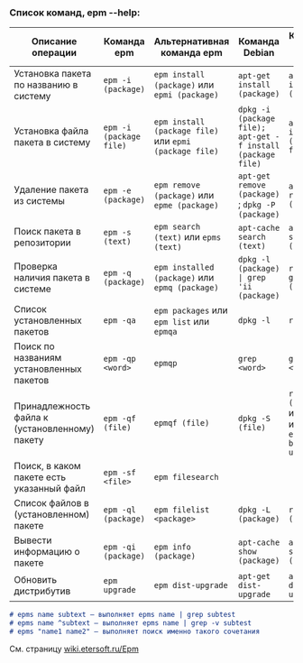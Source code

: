 
### **Список команд, epm --help:**


| Описание операции                                      | Команда epm              | Альтернативная команда epm                  | Команда Debian                                      | Команда ALT Linux                          |
|--------------------------------------------------------|--------------------------|---------------------------------------------|----------------------------------------------------|--------------------------------------------|
| Установка пакета по названию в систему                 | `epm -i (package)`       | `epm install (package)` или `epmi (package)` | `apt-get install (package)`                        | `apt-get install (package)`                |
| Установка файла пакета в систему                       | `epm -i (package file)`  | `epm install (package file)` или `epmi (package file)` | `dpkg -i (package file); apt-get -f install (package file)` | `apt-get install (package file)`           |
| Удаление пакета из системы                             | `epm -e (package)`       | `epm remove (package)` или `epme (package)`  | `apt-get remove (package)` ; `dpkg -P (package)`   | `apt-get remove (package)`                |
| Поиск пакета в репозитории                             | `epm -s (text)`          | `epm search (text)` или `epms (text)`        | `apt-cache search (text)`                          | `apt-cache search (text)`                 |
| Проверка наличия пакета в системе                      | `epm -q (package)`       | `epm installed (package)` или `epmq (package)` | `dpkg -l (package) \| grep 'ii (package)`          | `rpm -qa \| grep (package)`               |
| Список установленных пакетов                           | `epm -qa`                | `epm packages` или `epm list` или `epmqa`    | `dpkg -l`                                          | `rpm -qa`                                 |
| Поиск по названиям установленных пакетов               | `epm -qp <word>`         | `epmqp`                                      | `grep <word>`                                      | `grep <word>`                             |
| Принадлежность файла к (установленному) пакету         | `epm -qf (file)`         | `epmqf (file)`                               | `dpkg -S (file)`                                   | `rpm -qf (file)` или `rpmqf` из `etersoft-build-utils` |
| Поиск, в каком пакете есть указанный файл              | `epm -sf <file>`         | `epm filesearch`                             |                                                    |                                            |
| Список файлов в (установленном) пакете                 | `epm -ql (package)`      | `epm filelist <package>`                     | `dpkg -L (package)`                                | `rpm -ql (package)`                       |
| Вывести информацию о пакете                            | `epm -qi (package)`      | `epm info (package)`                         | `apt-cache show (package)`                         | `apt-cache show (package)`                |
| Обновить дистрибутив                                   | `epm upgrade`            | `epm dist-upgrade`                           | `apt-get dist-upgrade`                             | `apt-get dist-upgrade`                    |


```markdown
# epms name subtext — выполняет epms name | grep subtest
# epms name ^subtext — выполняет epms name | grep -v subtest
# epms "name1 name2" — выполняет поиск именно такого сочетания
```

См. страницу [wiki.etersoft.ru/Epm](https://wiki.etersoft.ru/Epm)


